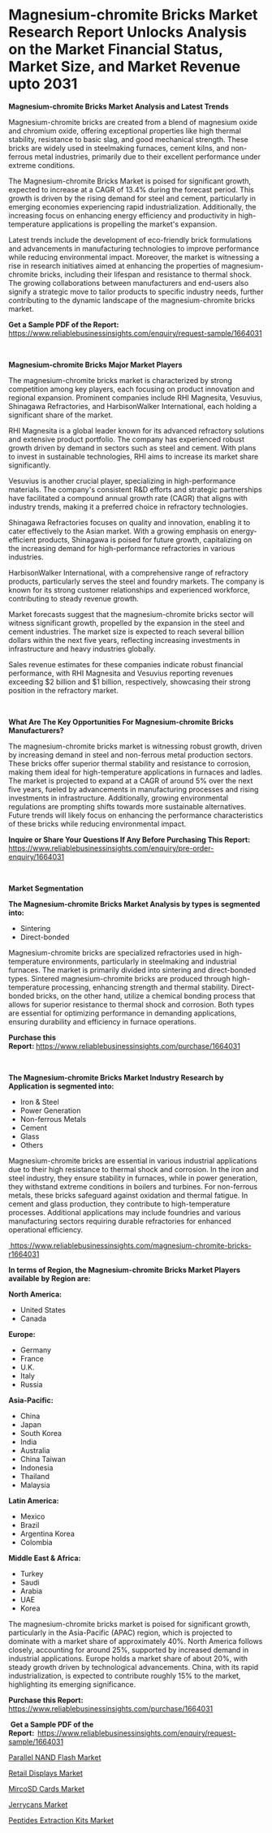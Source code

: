 <p><h1>Magnesium-chromite Bricks Market Research Report Unlocks Analysis on the Market Financial Status, Market Size, and Market Revenue upto 2031</h1></p><p><strong>Magnesium-chromite Bricks Market Analysis and Latest Trends</strong></p>
<p><p>Magnesium-chromite bricks are created from a blend of magnesium oxide and chromium oxide, offering exceptional properties like high thermal stability, resistance to basic slag, and good mechanical strength. These bricks are widely used in steelmaking furnaces, cement kilns, and non-ferrous metal industries, primarily due to their excellent performance under extreme conditions.</p><p>The Magnesium-chromite Bricks Market is poised for significant growth, expected to increase at a CAGR of 13.4% during the forecast period. This growth is driven by the rising demand for steel and cement, particularly in emerging economies experiencing rapid industrialization. Additionally, the increasing focus on enhancing energy efficiency and productivity in high-temperature applications is propelling the market's expansion.</p><p>Latest trends include the development of eco-friendly brick formulations and advancements in manufacturing technologies to improve performance while reducing environmental impact. Moreover, the market is witnessing a rise in research initiatives aimed at enhancing the properties of magnesium-chromite bricks, including their lifespan and resistance to thermal shock. The growing collaborations between manufacturers and end-users also signify a strategic move to tailor products to specific industry needs, further contributing to the dynamic landscape of the magnesium-chromite bricks market.</p></p>
<p><strong>Get a Sample PDF of the Report:&nbsp;</strong> <a href="https://www.reliablebusinessinsights.com/enquiry/request-sample/1664031?utm_campaign=117&utm_medium=2&utm_source=Github&utm_content=ia&utm_term=28092024&utm_id=magnesium-chromite-bricks">https://www.reliablebusinessinsights.com/enquiry/request-sample/1664031</a></p>
<p>&nbsp;</p>
<p><strong>Magnesium-chromite Bricks Major Market Players</strong></p>
<p><p>The magnesium-chromite bricks market is characterized by strong competition among key players, each focusing on product innovation and regional expansion. Prominent companies include RHI Magnesita, Vesuvius, Shinagawa Refractories, and HarbisonWalker International, each holding a significant share of the market.</p><p>RHI Magnesita is a global leader known for its advanced refractory solutions and extensive product portfolio. The company has experienced robust growth driven by demand in sectors such as steel and cement. With plans to invest in sustainable technologies, RHI aims to increase its market share significantly.</p><p>Vesuvius is another crucial player, specializing in high-performance materials. The company's consistent R&D efforts and strategic partnerships have facilitated a compound annual growth rate (CAGR) that aligns with industry trends, making it a preferred choice in refractory technologies.</p><p>Shinagawa Refractories focuses on quality and innovation, enabling it to cater effectively to the Asian market. With a growing emphasis on energy-efficient products, Shinagawa is poised for future growth, capitalizing on the increasing demand for high-performance refractories in various industries.</p><p>HarbisonWalker International, with a comprehensive range of refractory products, particularly serves the steel and foundry markets. The company is known for its strong customer relationships and experienced workforce, contributing to steady revenue growth.</p><p>Market forecasts suggest that the magnesium-chromite bricks sector will witness significant growth, propelled by the expansion in the steel and cement industries. The market size is expected to reach several billion dollars within the next five years, reflecting increasing investments in infrastructure and heavy industries globally.</p><p>Sales revenue estimates for these companies indicate robust financial performance, with RHI Magnesita and Vesuvius reporting revenues exceeding $2 billion and $1 billion, respectively, showcasing their strong position in the refractory market.</p></p>
<p>&nbsp;</p>
<p><strong>What Are The Key Opportunities For Magnesium-chromite Bricks Manufacturers?</strong></p>
<p><p>The magnesium-chromite bricks market is witnessing robust growth, driven by increasing demand in steel and non-ferrous metal production sectors. These bricks offer superior thermal stability and resistance to corrosion, making them ideal for high-temperature applications in furnaces and ladles. The market is projected to expand at a CAGR of around 5% over the next five years, fueled by advancements in manufacturing processes and rising investments in infrastructure. Additionally, growing environmental regulations are prompting shifts towards more sustainable alternatives. Future trends will likely focus on enhancing the performance characteristics of these bricks while reducing environmental impact.</p></p>
<p><strong>Inquire or Share Your Questions If Any Before Purchasing This Report:</strong> <a href="https://www.reliablebusinessinsights.com/enquiry/pre-order-enquiry/1664031?utm_campaign=117&utm_medium=2&utm_source=Github&utm_content=ia&utm_term=28092024&utm_id=magnesium-chromite-bricks">https://www.reliablebusinessinsights.com/enquiry/pre-order-enquiry/1664031</a></p>
<p>&nbsp;</p>
<p><strong>Market Segmentation</strong></p>
<p><strong>The Magnesium-chromite Bricks Market Analysis by types is segmented into:</strong></p>
<p><ul><li>Sintering</li><li>Direct-bonded</li></ul></p>
<p><p>Magnesium-chromite bricks are specialized refractories used in high-temperature environments, particularly in steelmaking and industrial furnaces. The market is primarily divided into sintering and direct-bonded types. Sintered magnesium-chromite bricks are produced through high-temperature processing, enhancing strength and thermal stability. Direct-bonded bricks, on the other hand, utilize a chemical bonding process that allows for superior resistance to thermal shock and corrosion. Both types are essential for optimizing performance in demanding applications, ensuring durability and efficiency in furnace operations.</p></p>
<p><strong>Purchase this Report:&nbsp;</strong><a href="https://www.reliablebusinessinsights.com/purchase/1664031?utm_campaign=117&utm_medium=2&utm_source=Github&utm_content=ia&utm_term=28092024&utm_id=magnesium-chromite-bricks">https://www.reliablebusinessinsights.com/purchase/1664031</a></p>
<p>&nbsp;</p>
<p><strong>The Magnesium-chromite Bricks Market Industry Research by Application is segmented into:</strong></p>
<p><ul><li>Iron & Steel</li><li>Power Generation</li><li>Non-ferrous Metals</li><li>Cement</li><li>Glass</li><li>Others</li></ul></p>
<p><p>Magnesium-chromite bricks are essential in various industrial applications due to their high resistance to thermal shock and corrosion. In the iron and steel industry, they ensure stability in furnaces, while in power generation, they withstand extreme conditions in boilers and turbines. For non-ferrous metals, these bricks safeguard against oxidation and thermal fatigue. In cement and glass production, they contribute to high-temperature processes. Additional applications may include foundries and various manufacturing sectors requiring durable refractories for enhanced operational efficiency.</p></p>
<p><a href="https://www.reliablebusinessinsights.com/magnesium-chromite-bricks-r1664031?utm_campaign=117&utm_medium=2&utm_source=Github&utm_content=ia&utm_term=28092024&utm_id=magnesium-chromite-bricks">&nbsp;https://www.reliablebusinessinsights.com/magnesium-chromite-bricks-r1664031</a></p>
<p><strong>In terms of Region, the Magnesium-chromite Bricks Market Players available by Region are:</strong></p>
<p>
    <p> <strong> North America: </strong>
        <ul>
            <li>United States</li>
            <li>Canada</li>
        </ul>
        </p> 
    <p> <strong> Europe: </strong>
        <ul>
            <li>Germany</li>
            <li>France</li>
            <li>U.K.</li>
            <li>Italy</li>
            <li>Russia</li>
        </ul>
        </p> 
    <p> <strong> Asia-Pacific: </strong>
        <ul>
            <li>China</li>
            <li>Japan</li>
            <li>South Korea</li>
            <li>India</li>
            <li>Australia</li>
            <li>China Taiwan</li>
            <li>Indonesia</li>
            <li>Thailand</li>
            <li>Malaysia</li>
        </ul>
        </p> 
    <p> <strong> Latin America: </strong>
        <ul>
            <li>Mexico</li>
            <li>Brazil</li>
            <li>Argentina Korea</li>
            <li>Colombia</li>
        </ul>
        </p> 
    <p> <strong> Middle East & Africa: </strong>
        <ul>
            <li>Turkey</li>
            <li>Saudi</li>
            <li>Arabia</li>
            <li>UAE</li>
            <li>Korea</li>
        </ul>
    </p>
    </p>
<p><p>The magnesium-chromite bricks market is poised for significant growth, particularly in the Asia-Pacific (APAC) region, which is projected to dominate with a market share of approximately 40%. North America follows closely, accounting for around 25%, supported by increased demand in industrial applications. Europe holds a market share of about 20%, with steady growth driven by technological advancements. China, with its rapid industrialization, is expected to contribute roughly 15% to the market, highlighting its emerging significance.</p></p>
<p><strong>Purchase this Report: </strong><a href="https://www.reliablebusinessinsights.com/purchase/1664031?utm_campaign=117&utm_medium=2&utm_source=Github&utm_content=ia&utm_term=28092024&utm_id=magnesium-chromite-bricks">https://www.reliablebusinessinsights.com/purchase/1664031</a></p>
<p>&nbsp;<strong>Get a Sample PDF of the Report:&nbsp;&nbsp;</strong><a href="https://www.reliablebusinessinsights.com/enquiry/request-sample/1664031?utm_campaign=117&utm_medium=2&utm_source=Github&utm_content=ia&utm_term=28092024&utm_id=magnesium-chromite-bricks">https://www.reliablebusinessinsights.com/enquiry/request-sample/1664031</a></p>
<p><strong></strong></p>
<p><p><a href="https://issuu.com/reportprime-2/docs/parallel-nand-flash-market-size-203_99d83912645a39?utm_campaign=117&utm_medium=2&utm_source=Github&utm_content=ia&utm_term=28092024&utm_id=magnesium-chromite-bricks">Parallel NAND Flash Market</a></p><p><a href="https://www.linkedin.com/pulse/global-market-pulse-trends-growth-analysis-retail-displays-fpg1f?utm_campaign=117&utm_medium=2&utm_source=Github&utm_content=ia&utm_term=28092024&utm_id=magnesium-chromite-bricks">Retail Displays Market</a></p><p><a href="https://issuu.com/reportprime-2/docs/mircosd-cards-market-size-2030.pptx_cee39331f2b460?utm_campaign=117&utm_medium=2&utm_source=Github&utm_content=ia&utm_term=28092024&utm_id=magnesium-chromite-bricks">MircoSD Cards Market</a></p><p><a href="https://www.linkedin.com/pulse/global-jerrycans-market-analysis-trends-forecasts-growth-v7hvf?utm_campaign=117&utm_medium=2&utm_source=Github&utm_content=ia&utm_term=28092024&utm_id=magnesium-chromite-bricks">Jerrycans Market</a></p><p><a href="https://github.com/ryanbell8967/Market-Research-Report-List-1/blob/main/peptides-extraction-kits-market.md?utm_campaign=117&utm_medium=2&utm_source=Github&utm_content=ia&utm_term=28092024&utm_id=magnesium-chromite-bricks">Peptides Extraction Kits Market</a></p></p>